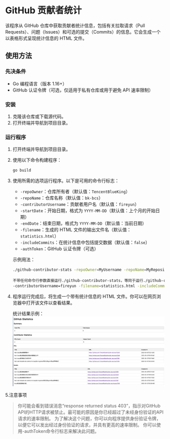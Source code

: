 # GitHub 贡献者统计

该程序从 GitHub 仓库中获取贡献者统计信息，包括有关拉取请求（Pull Requests）、问题（Issues）和可选的提交（Commits）的信息。它会生成一个以表格形式呈现统计信息的 HTML 文件。

## 使用方法

### 先决条件

- Go 编程语言（版本 1.16+）
- GitHub 认证令牌（可选，仅适用于私有仓库或用于避免 API 速率限制）

### 安装

1. 克隆该仓库或下载源代码。
2. 打开终端并导航到项目目录。

### 运行程序

1. 打开终端并导航到项目目录。
2. 使用以下命令构建程序：

   ```bash
   go build
   ```

3. 使用所需的选项运行程序。以下是可用的命令行标志：

    - `-repoOwner`：仓库所有者（默认值：`TencentBlueKing`）
    - `-repoName`：仓库名称（默认值：`bk-bcs`）
    - `-contributorUsername`：贡献者用户名（默认值：`fireyun`）
    - `-startDate`：开始日期，格式为 `YYYY-MM-DD`（默认值：上个月的开始日期）
    - `-endDate`：结束日期，格式为 `YYYY-MM-DD`（默认值：当前日期）
    - `-filename`：生成的 HTML 文件的输出文件名（默认值：`statistics.html`）
    - `-includeCommits`：在统计信息中包括提交数据（默认值：`false`）
    - `-authToken`：GitHub 认证令牌（可选）

   示例用法：

   ```bash
   ./github-contributor-stats -repoOwner=MyUsername -repoName=MyRepository -contributorUsername=MyContributor -startDate=2022-01-01 -endDate=2022-12-31 -filename=stats.html -includeCommits -authToken=MY_AUTH_TOKEN
 
   不带任何命令行参数直接运行./github-contributor-stats，等同于运行./github-contributor-stats -repoOwner=TencentBlueKing -repoName=bk-bcs 
   -contributorUsername=fireyun -filename=statistics.html -includeCommits=false
   ```

4. 程序运行完成后，将生成一个带有统计信息的 HTML 文件。你可以在网页浏览器中打开该文件以查看结果。 

   统计结果示例：![example](./statistics-example.png)


5.注意事项
>你可能会看到错误消息“response returned status 403”，指示对GitHub API的HTTP请求被禁止。最可能的原因是你已经超过了未经身份验证的API请求的速率限制。
为了解决这个问题，你可以向程序提供身份验证令牌，以便它可以发出经过身份验证的请求，并具有更高的速率限制。
你可以使用-authToken命令行标志来解决此问题。
